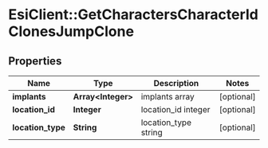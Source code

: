 # EsiClient::GetCharactersCharacterIdClonesJumpClone

## Properties
Name | Type | Description | Notes
------------ | ------------- | ------------- | -------------
**implants** | **Array&lt;Integer&gt;** | implants array | [optional] 
**location_id** | **Integer** | location_id integer | [optional] 
**location_type** | **String** | location_type string | [optional] 


